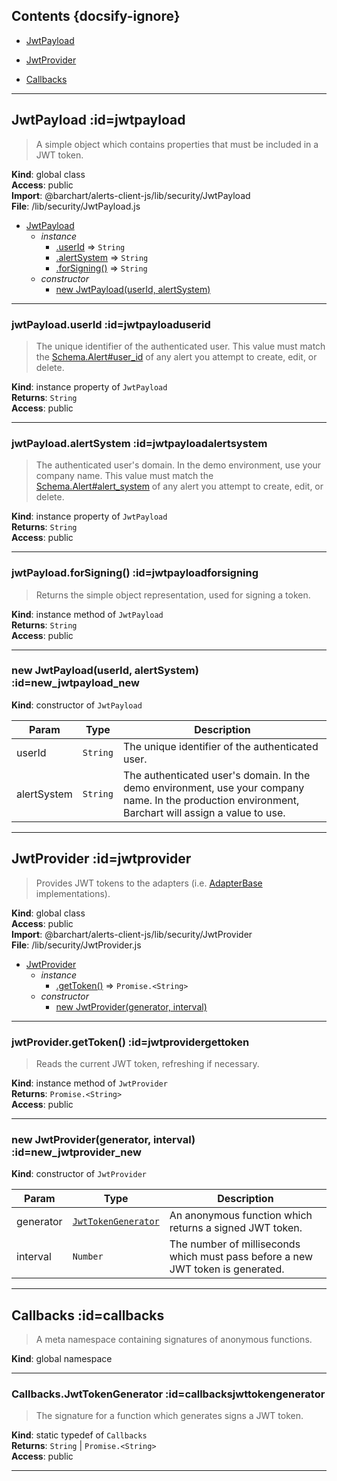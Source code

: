 ## Contents {docsify-ignore}

* [JwtPayload](#JwtPayload) 

* [JwtProvider](#JwtProvider) 

* [Callbacks](#Callbacks) 


* * *

## JwtPayload :id=jwtpayload
>A simple object which contains properties that must be included in a JWT token.

**Kind**: global class  
**Access**: public  
**Import**: @barchart/alerts-client-js/lib/security/JwtPayload  
**File**: /lib/security/JwtPayload.js  

* [JwtPayload](#JwtPayload)
    * _instance_
        * [.userId](#JwtPayloaduserId) ⇒ <code>String</code>
        * [.alertSystem](#JwtPayloadalertSystem) ⇒ <code>String</code>
        * [.forSigning()](#JwtPayloadforSigning) ⇒ <code>String</code>
    * _constructor_
        * [new JwtPayload(userId, alertSystem)](#new_JwtPayload_new)


* * *

### jwtPayload.userId :id=jwtpayloaduserid
>The unique identifier of the authenticated user. This value must match
the [Schema.Alert#user_id](Schema.Alert#user_id) of any alert you attempt to create, edit, or delete.

**Kind**: instance property of <code>JwtPayload</code>  
**Returns**: <code>String</code>  
**Access**: public  

* * *

### jwtPayload.alertSystem :id=jwtpayloadalertsystem
>The authenticated user's domain. In the demo environment, use your company name. This value must
match the [Schema.Alert#alert_system](Schema.Alert#alert_system) of any alert you attempt to create, edit, or delete.

**Kind**: instance property of <code>JwtPayload</code>  
**Returns**: <code>String</code>  
**Access**: public  

* * *

### jwtPayload.forSigning() :id=jwtpayloadforsigning
>Returns the simple object representation, used for signing a token.

**Kind**: instance method of <code>JwtPayload</code>  
**Returns**: <code>String</code>  
**Access**: public  

* * *

### new JwtPayload(userId, alertSystem) :id=new_jwtpayload_new
**Kind**: constructor of <code>JwtPayload</code>  

| Param | Type | Description |
| --- | --- | --- |
| userId | <code>String</code> | The unique identifier of the authenticated user. |
| alertSystem | <code>String</code> | The authenticated user's domain. In the demo environment, use your company name. In the production environment, Barchart will assign a value to use. |


* * *

## JwtProvider :id=jwtprovider
>Provides JWT tokens to the adapters (i.e. [AdapterBase](/content/sdk/lib-adapters?id=/content/sdk/lib-adapters?id=adapterbase) implementations).

**Kind**: global class  
**Access**: public  
**Import**: @barchart/alerts-client-js/lib/security/JwtProvider  
**File**: /lib/security/JwtProvider.js  

* [JwtProvider](#JwtProvider)
    * _instance_
        * [.getToken()](#JwtProvidergetToken) ⇒ <code>Promise.&lt;String&gt;</code>
    * _constructor_
        * [new JwtProvider(generator, interval)](#new_JwtProvider_new)


* * *

### jwtProvider.getToken() :id=jwtprovidergettoken
>Reads the current JWT token, refreshing if necessary.

**Kind**: instance method of <code>JwtProvider</code>  
**Returns**: <code>Promise.&lt;String&gt;</code>  
**Access**: public  

* * *

### new JwtProvider(generator, interval) :id=new_jwtprovider_new
**Kind**: constructor of <code>JwtProvider</code>  

| Param | Type | Description |
| --- | --- | --- |
| generator | [<code>JwtTokenGenerator</code>](#CallbacksJwtTokenGenerator) | An anonymous function which returns a signed JWT token. |
| interval | <code>Number</code> | The number of milliseconds which must pass before a new JWT token is generated. |


* * *

## Callbacks :id=callbacks
>A meta namespace containing signatures of anonymous functions.

**Kind**: global namespace  

* * *

### Callbacks.JwtTokenGenerator :id=callbacksjwttokengenerator
>The signature for a function which generates signs a JWT token.

**Kind**: static typedef of <code>Callbacks</code>  
**Returns**: <code>String</code> \| <code>Promise.&lt;String&gt;</code>  
**Access**: public  

* * *

